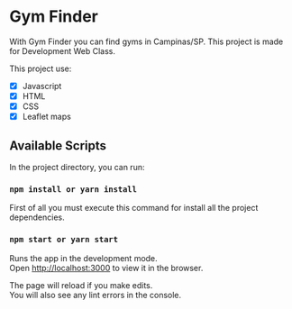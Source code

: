 # Gym Finder

With Gym Finder you can find gyms in Campinas/SP.
This project is made for Development Web Class.

This project use:
* [X] Javascript
* [X] HTML
* [X] CSS
* [X] Leaflet maps
 
## Available Scripts

In the project directory, you can run:

### `npm install or yarn install`

First of all you must execute this command for install all the project dependencies.

### `npm start or yarn start`

Runs the app in the development mode.\
Open [http://localhost:3000](http://localhost:3000) to view it in the browser.

The page will reload if you make edits.\
You will also see any lint errors in the console.
